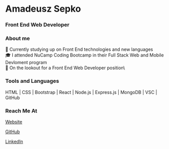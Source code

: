 # Amadeusz Sepko
### Front End Web Developer

### About me

🧠&nbsp;Currently studying up on Front End technologies and new languages\
🎓&nbsp;I attended NuCamp Coding Bootcamp in their Full Stack Web and Mobile Devloment program\
🎯&nbsp;On the lookout for a Front End Web Developer position\

### Tools and Languages

HTML | CSS | Bootstrap | React | Node.js | Express.js | MongoDB | VSC | GitHub

### Reach Me At
[Website](www.amadeuszsepko.com)

[GitHub](https://github.com/amad3usz)

[LinkedIn](https://www.linkedin.com/in/amad3usz/)
